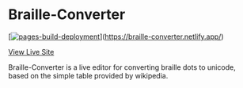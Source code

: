 # Braille-Converter

[[![pages-build-deployment](https://github.com/SavageGarrett/braille-converter/actions/workflows/pages/pages-build-deployment/badge.svg?branch=master)](https://github.com/SavageGarrett/braille-converter/actions/workflows/pages/pages-build-deployment)](https://braille-converter.netlify.app/)

[View Live Site](https://braille-converter.netlify.app "View Live Site")

Braille-Converter is a live editor for converting braille dots to unicode, based on the simple table provided by wikipedia.
